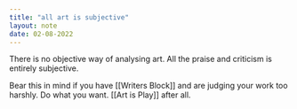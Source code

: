 ```yaml
---
title: "all art is subjective"
layout: note
date: 02-08-2022
---
```


There is no objective way of analysing art. All the praise and criticism is entirely subjective.

Bear this in mind if you have [[Writers Block]] and are judging your work too harshly. Do what you want. [[Art is Play]] after all. 